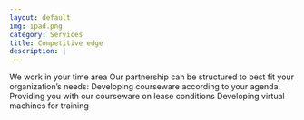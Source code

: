 ```yaml
---
layout: default
img: ipad.png
category: Services
title: Competitive edge
description: |
---
```

  We work in your time area 
Our partnership can be structured to best fit your organization’s needs: 
Developing courseware according to your agenda. 
Providing you with our courseware on lease conditions 
Developing virtual machines for training
